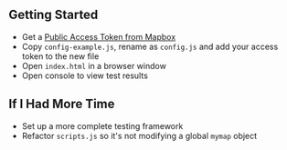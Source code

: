 ## Getting Started
- Get a [Public Access Token from Mapbox](https://www.mapbox.com/help/define-access-token/)
- Copy `config-example.js`, rename as `config.js` and add your access token to the new file
- Open `index.html` in a browser window
- Open console to view test results

## If I Had More Time
- Set up a more complete testing framework
- Refactor `scripts.js` so it's not modifying a global `mymap` object
